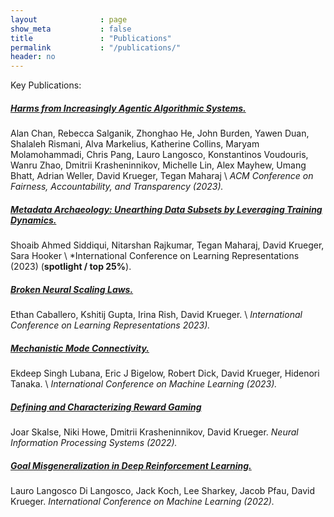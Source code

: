 ```yaml
---
layout              : page
show_meta           : false
title               : "Publications"
permalink           : "/publications/"
header: no
---
```

Key Publications: 

##### [Harms from Increasingly Agentic Algorithmic Systems.](https://arxiv.org/abs/2302.10329)
Alan Chan, Rebecca Salganik, Zhonghao He, John Burden, Yawen Duan,
Shalaleh Rismani, Alva Markelius, Katherine Collins, Maryam
Molamohammadi, Chris Pang, Lauro Langosco, Konstantinos Voudouris, Wanru
Zhao, Dmitrii Krasheninnikov, Michelle Lin, Alex Mayhew, Umang Bhatt,
Adrian Weller, David Krueger, Tegan Maharaj \\
*ACM Conference on Fairness,
Accountability, and Transparency (2023).*

##### [Metadata Archaeology: Unearthing Data Subsets by Leveraging Training Dynamics.](https://arxiv.org/abs/2209.10015) 
Shoaib Ahmed Siddiqui, Nitarshan Rajkumar, Tegan Maharaj, David
Krueger, Sara Hooker \\
*International Conference
on Learning Representations (2023) (**spotlight / top 25%**).

##### [Broken Neural Scaling Laws.](https://arxiv.org/abs/2210.14891)
Ethan Caballero, Kshitij Gupta, Irina Rish, David Krueger. \\
*International Conference on Learning Representations 2023).*

##### [Mechanistic Mode Connectivity.](https://arxiv.org/abs/2211.08422)
Ekdeep Singh Lubana, Eric J Bigelow, Robert Dick, David Krueger,
Hidenori Tanaka. \\
*International Conference on Machine Learning (2023).*

##### [Defining and Characterizing Reward Gaming](https://arxiv.org/abs/2209.13085)
Joar Skalse, Niki Howe, Dmitrii Krasheninnikov, David Krueger.
*Neural Information Processing Systems (2022).*

##### [Goal Misgeneralization in Deep Reinforcement Learning.](https://proceedings.mlr.press/v162/langosco22a.html)
Lauro Langosco Di Langosco, Jack Koch, Lee Sharkey, Jacob Pfau, David Krueger.
*International Conference on Machine Learning (2022).*







